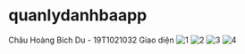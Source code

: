 # quanlydanhbaapp
Châu Hoàng Bích Du - 19T1021032
Giao diện 
![1](https://user-images.githubusercontent.com/81465934/198687566-e62f58f2-e68f-404a-abaa-11a46e1f7f7f.JPG)
![2](https://user-images.githubusercontent.com/81465934/198687580-dddd5b5d-3154-4267-96fa-21a556c4eb87.JPG)
![3](https://user-images.githubusercontent.com/81465934/198687594-773648c9-f159-490f-b77b-8031b91d6132.JPG)
![4](https://user-images.githubusercontent.com/81465934/198687604-a00516a2-7994-413e-9505-fb28f485e435.JPG)


